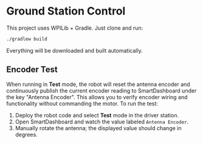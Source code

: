 # Ground Station Control

This project uses WPILib + Gradle. Just clone and run:

```bash
./gradlew build
```

Everything will be downloaded and built automatically.

## Encoder Test

When running in **Test** mode, the robot will reset the antenna encoder and
continuously publish the current encoder reading to SmartDashboard under the key
"Antenna Encoder". This allows you to verify encoder wiring and functionality
without commanding the motor. To run the test:

1. Deploy the robot code and select **Test** mode in the driver station.
2. Open SmartDashboard and watch the value labeled `Antenna Encoder`.
3. Manually rotate the antenna; the displayed value should change in degrees.